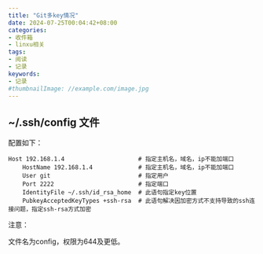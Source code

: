 ```yaml
---
title: "Git多key情况"
date: 2024-07-25T00:04:42+08:00
categories:
- 收件箱
- linxu相关
tags:
- 阅读
- 记录
keywords:
- 记录
#thumbnailImage: //example.com/image.jpg
---
```


<!--more-->
## ~/.ssh/config 文件

配置如下：
```
Host 192.168.1.4                     # 指定主机名，域名，ip不能加端口
    HostName 192.168.1.4             # 指定主机名，域名，ip不能加端口
    User git                         # 指定用户
    Port 2222                        # 指定端口
    IdentityFile ~/.ssh/id_rsa_home  # 此语句指定key位置
    PubkeyAcceptedKeyTypes +ssh-rsa  # 此语句解决因加密方式不支持导致的ssh连接问题，指定ssh-rsa方式加密
```

注意：

文件名为config，权限为644及更低。